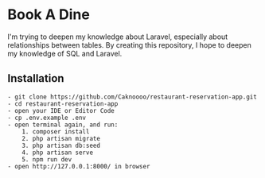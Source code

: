 # Book A Dine 

I'm trying to deepen my knowledge about Laravel, especially about relationships between tables. By creating this repository, I hope to deepen my knowledge of SQL and Laravel.

## Installation
```
- git clone https://github.com/Caknoooo/restaurant-reservation-app.git
- cd restaurant-reservation-app
- open your IDE or Editor Code
- cp .env.example .env
- open terminal again, and run:
    1. composer install
    2. php artisan migrate
    3. php artisan db:seed
    4. php artisan serve
    5. npm run dev
- open http://127.0.0.1:8000/ in browser 
```
